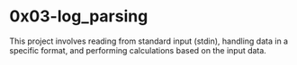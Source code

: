 # 0x03-log_parsing

This project involves reading from standard input (stdin), handling data
in a specific format, and performing calculations based on the input data.

